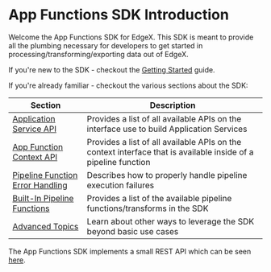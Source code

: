 # App Functions SDK Introduction

Welcome the App Functions SDK for EdgeX. This SDK is meant to provide all the plumbing necessary for developers to get started in processing/transforming/exporting data out of EdgeX. 

If you're new to the SDK - checkout the [Getting Started](../../getting-started/ApplicationFunctionsSDK.md) guide.

If you're already familiar - checkout the various sections about the SDK:

| Section | Description|
|---------|------------|
| [Application Service API](ApplicationServiceAPI.md) | Provides a list of all available APIs on the interface use to build Application Services |
| [App Function Context API](AppFunctionContextAPI.md) | Provides a list of all available APIs on the context interface that is available inside of a pipeline function |
| [Pipeline Function Error Handling](./ErrorHandling.md) | Describes how to properly handle pipeline execution failures |
| [Built-In Pipeline Functions](./BuiltIn.md) | Provides a list of the available pipeline functions/transforms in the SDK |
| [Advanced Topics](./AdvancedTopics.md) | Learn about other ways to leverage the SDK beyond basic use cases |

The App Functions SDK implements a small REST API which can be seen [here](https://app.swaggerhub.com/apis-docs/EdgeXFoundry1/app-functions-sdk/2.1.0). 

